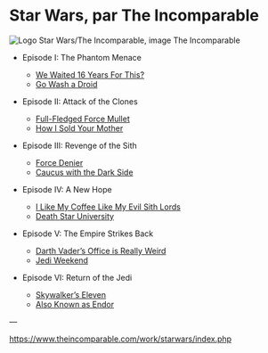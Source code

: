 # Star Wars, par The Incomparable

![Logo Star Wars/The Incomparable, image The Incomparable](http://www.vtourraine.net/blog/img/2015/podcast-incomparable-star-wars/logo-incomparable-star-wars.jpg)


- Episode I: The Phantom Menace
    - [We Waited 16 Years For This?](https://www.theincomparable.com/theincomparable/136/)
    - [Go Wash a Droid](https://www.theincomparable.com/theincomparable/137/)

- Episode II: Attack of the Clones
    - [Full-Fledged Force Mullet](https://www.theincomparable.com/theincomparable/182/)
    - [How I Sold Your Mother](https://www.theincomparable.com/theincomparable/183/)

- Episode III: Revenge of the Sith
    - [Force Denier](https://www.theincomparable.com/theincomparable/237/)
    - [Caucus with the Dark Side](https://www.theincomparable.com/theincomparable/238/)

- Episode IV: A New Hope
    - [I Like My Coffee Like My Evil Sith Lords](https://www.theincomparable.com/theincomparable/46/)
    - [Death Star University](https://www.theincomparable.com/theincomparable/47/)

- Episode V: The Empire Strikes Back
    - [Darth Vader’s Office is Really Weird](https://www.theincomparable.com/theincomparable/67/)
    - [Jedi Weekend](https://www.theincomparable.com/theincomparable/68/)

- Episode VI: Return of the Jedi
    - [Skywalker’s Eleven](https://www.theincomparable.com/theincomparable/88/)
    - [Also Known as Endor](https://www.theincomparable.com/theincomparable/89/)

—

https://www.theincomparable.com/work/starwars/index.php
